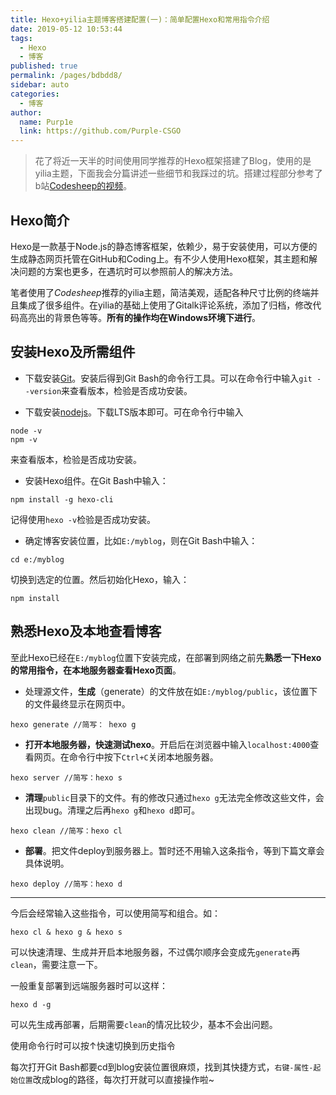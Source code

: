 ```yaml
---
title: Hexo+yilia主题博客搭建配置(一)：简单配置Hexo和常用指令介绍
date: 2019-05-12 10:53:44
tags: 
  - Hexo
  - 博客
published: true
permalink: /pages/bdbdd8/
sidebar: auto
categories: 
  - 博客
author: 
  name: Purp1e
  link: https://github.com/Purple-CSGO
---
```

>花了将近一天半的时间使用同学推荐的Hexo框架搭建了Blog，使用的是yilia主题，下面我会分篇讲述一些细节和我踩过的坑。搭建过程部分参考了b站[Codesheep的视频](https://www.bilibili.com/video/av44544186)。
<!-- more -->
## Hexo简介
Hexo是一款基于Node.js的静态博客框架，依赖少，易于安装使用，可以方便的生成静态网页托管在GitHub和Coding上。有不少人使用Hexo框架，其主题和解决问题的方案也更多，在遇坑时可以参照前人的解决方法。

笔者使用了*Codesheep*推荐的yilia主题，简洁美观，适配各种尺寸比例的终端并且集成了很多组件。在yilia的基础上使用了Gitalk评论系统，添加了归档，修改代码高亮出的背景色等等。**所有的操作均在Windows环境下进行**。

## 安装Hexo及所需组件
- 下载安装[Git](https://gitforwindows.org/)。安装后得到Git Bash的命令行工具。可以在命令行中输入`git --version`来查看版本，检验是否成功安装。

- 下载安装[nodejs](https://nodejs.org/en/download/)。下载LTS版本即可。可在命令行中输入
```
node -v
npm -v
```
来查看版本，检验是否成功安装。


- 安装Hexo组件。在Git Bash中输入：
```
npm install -g hexo-cli
```
记得使用`hexo -v`检验是否成功安装。

- 确定博客安装位置，比如`E:/myblog`，则在Git Bash中输入：
```
cd e:/myblog
```
切换到选定的位置。然后初始化Hexo，输入：
```
npm install
```

## 熟悉Hexo及本地查看博客
至此Hexo已经在`E:/myblog`位置下安装完成，在部署到网络之前先**熟悉一下Hexo的常用指令，在本地服务器查看Hexo页面**。

- 处理源文件，**生成**（generate）的文件放在如`E:/myblog/public`，该位置下的文件最终显示在网页中。
```
hexo generate //简写： hexo g
```
- **打开本地服务器，快速测试hexo**。开启后在浏览器中输入`localhost:4000`查看网页。在命令行中按下`Ctrl+C`关闭本地服务器。
```
hexo server //简写：hexo s
```
- **清理**`public`目录下的文件。有的修改只通过`hexo g`无法完全修改这些文件，会出现bug。清理之后再`hexo g`和`hexo d`即可。
```
hexo clean //简写：hexo cl
```
- **部署**。把文件deploy到服务器上。暂时还不用输入这条指令，等到下篇文章会具体说明。
```
hexo deploy //简写：hexo d
```
-- -
今后会经常输入这些指令，可以使用简写和组合。如：
```
hexo cl & hexo g & hexo s
```
可以快速清理、生成并开启本地服务器，不过偶尔顺序会变成先`generate`再`clean`，需要注意一下。

一般重复部署到远端服务器时可以这样：
```
hexo d -g
```
可以先生成再部署，后期需要`clean`的情况比较少，基本不会出问题。

使用命令行时可以按↑快速切换到历史指令

每次打开Git Bash都要cd到blog安装位置很麻烦，找到其快捷方式，`右键-属性-起始位置`改成blog的路径，每次打开就可以直接操作啦~
